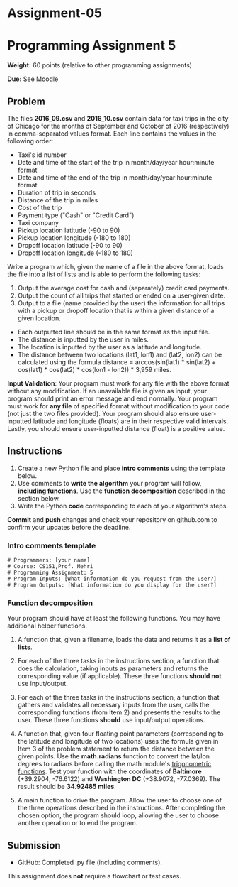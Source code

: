 # Assignment-05
# Programming Assignment 5

**Weight:** 60 points (relative to other programming assignments)

**Due:** See Moodle

## Problem

The files **2016_09.csv** and **2016_10.csv** contain data for taxi trips in the city of Chicago for the months of September and October of 2016 (respectively) in comma-separated values format. Each line contains the values in the following order:

* Taxi's id number
* Date and time of the start of the trip in month/day/year hour:minute format
* Date and time of the end of the trip in month/day/year hour:minute format
* Duration of trip in seconds
* Distance of the trip in miles
* Cost of the trip
* Payment type ("Cash" or "Credit Card")
* Taxi company
* Pickup location latitude (-90 to 90)
* Pickup location longitude (-180 to 180)
* Dropoff location latitude (-90 to 90)
* Dropoff location longitude (-180 to 180)

Write a program which, given the name of a file in the above format, loads the file into a list of lists and is able to perform the following tasks:

1. Output the average cost for cash and (separately) credit card payments.
2. Output the count of all trips that started or ended on a user-given date.
3. Output to a file (name provided by the user) the information for all trips with a pickup or dropoff location that is within a given distance of a given location.
  * Each outputted line should be in the same format as the input file.
  * The distance is inputted by the user in miles.
  * The location is inputted by the user as a latitude and longitude.
  * The distance between two locations (lat1, lon1) and (lat2, lon2) can be calculated using the formula distance = arccos(sin(lat1) * sin(lat2) + cos(lat1) * cos(lat2) * cos(lon1 - lon2)) * 3,959 miles.

**Input Validation**: Your program must work for any file with the above format without any modification. If an unavailable file is given as input, your program should print an error message and end normally. Your program must work for **any file** of specified format without modification to your code (not just the two files provided). Your program should also ensure user-inputted latitude and longitude (floats) are in their respective valid intervals. Lastly, you should ensure user-inputted distance (float) is a positive value. 

## Instructions


1. Create a new Python file and place **intro comments** using the template below. 
2. Use comments to **write the algorithm** your program will follow, **including functions**. Use the **function decomposition** described in the section below.
3. Write the Python **code** corresponding to each of your algorithm's steps.

**Commit** and **push** changes and check your repository on github.com to confirm your updates before the deadline.

### Intro comments template

```
# Programmers: [your name]
# Course: CS151,Prof. Mehri  
# Programming Assignment: 5
# Program Inputs: [What information do you request from the user?]
# Program Outputs: [What information do you display for the user?]
```

### Function decomposition

Your program should have at least the following functions. You may have additional helper functions.

1. A function that, given a filename, loads the data and returns it as a **list of lists**. 

2. For each of the three tasks in the instructions section, a function that does the calculation, taking inputs as parameters and returns the corresponding value (if applicable). These three functions **should not** use input/output.

3. For each of the three tasks in the instructions section, a function that gathers and validates all necessary inputs from the user, calls the corresponding functions (from Item 2) and presents the results to the user. These three functions **should** use input/output operations.

4. A function that, given four floating point parameters (corresponding to the latitude and longitude of two locations) uses the formula given in Item 3 of the problem statement to return the distance between the given points. Use the **math.radians** function to convert the lat/lon degrees to radians before calling the math module's [trigonometric functions](https://docs.python.org/3/library/math.html#trigonometric-functions). Test your function with the coordinates of **Baltimore** (+39.2904, -76.6122) and **Washington DC** (+38.9072, -77.0369). The result should be **34.92485 miles**.

5. A main function to drive the program. Allow the user to choose one of the three operations described in the instructions. After completing the chosen option, the program should loop, allowing the user to choose another operation or to end the program.

## Submission

* GitHub: Completed .py file (including comments).

This assignment does **not** require a flowchart or test cases.
